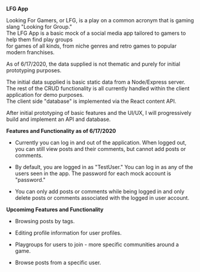 **LFG App**

Looking For Gamers, or LFG, is a play on a common acronym that is gaming slang "Looking for Group."  
The LFG App is a basic mock of a social media app tailored to gamers to help them find play groups  
for games of all kinds, from niche genres and retro games to popular modern franchises.

As of 6/17/2020, the data supplied is not thematic and purely for initial prototyping purposes.

The initial data supplied is basic static data from a Node/Express server.  
The rest of the CRUD functionality is all currently handled within the client application for demo purposes.  
The client side "database" is implemented via the React content API.

After initial prototyping of basic features and the UI/UX, I will progressively build and implement an API and database.

**Features and Functionality as of 6/17/2020**

- Currently you can log in and out of the application. When logged out, you can still view posts and their comments, but cannot add posts or comments.

- By default, you are logged in as "TestUser." You can log in as any of the users seen in the app. The password for each mock account is "password."

- You can only add posts or comments while being logged in and only delete posts or comments associated with the logged in user account.

**Upcomimg Features and Functionality**

- Browsing posts by tags.

- Editing profile information for user profiles.

- Playgroups for users to join - more specific communities around a game.

- Browse posts from a specific user.
